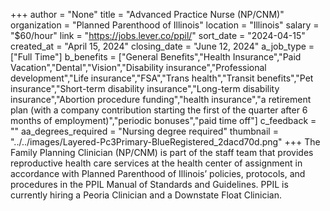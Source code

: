+++
author = "None"
title = "Advanced Practice Nurse (NP/CNM)"
organization = "Planned Parenthood of Illinois"
location = "Illinois"
salary = "$60/hour"
link = "https://jobs.lever.co/ppil/"
sort_date = "2024-04-15"
created_at = "April 15, 2024"
closing_date = "June 12, 2024"
a_job_type = ["Full Time"]
b_benefits = ["General Benefits","Health Insurance","Paid Vacation","Dental","Vision","Disability insurance","Professional development","Life insurance","FSA","Trans health","Transit benefits","Pet insurance","Short-term disability insurance","Long-term disability insurance","Abortion procedure funding","health insurance","a retirement plan (with a company contribution starting the first of the quarter after 6 months of employment)","periodic bonuses","paid time off"]
c_feedback = ""
aa_degrees_required = "Nursing degree required"
thumbnail = "../../images/Layered-Pc3Primary-BlueRegistered_2dacd70d.png"
+++
The Family Planning Clinician (NP/CNM) is part of the staff team that provides reproductive health care services at the health center of assignment in accordance with Planned Parenthood of Illinois’ policies, protocols, and procedures in the PPIL Manual of Standards and Guidelines. PPIL is currently hiring a Peoria Clinician and a Downstate Float Clinician.